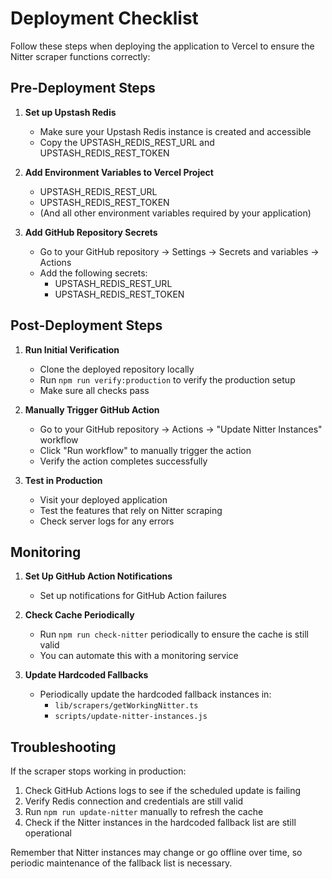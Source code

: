 # Deployment Checklist

Follow these steps when deploying the application to Vercel to ensure the Nitter scraper functions correctly:

## Pre-Deployment Steps

1. **Set up Upstash Redis**
   - Make sure your Upstash Redis instance is created and accessible
   - Copy the UPSTASH_REDIS_REST_URL and UPSTASH_REDIS_REST_TOKEN

2. **Add Environment Variables to Vercel Project**
   - UPSTASH_REDIS_REST_URL
   - UPSTASH_REDIS_REST_TOKEN
   - (And all other environment variables required by your application)

3. **Add GitHub Repository Secrets**
   - Go to your GitHub repository → Settings → Secrets and variables → Actions
   - Add the following secrets:
     - UPSTASH_REDIS_REST_URL
     - UPSTASH_REDIS_REST_TOKEN

## Post-Deployment Steps

1. **Run Initial Verification**
   - Clone the deployed repository locally
   - Run `npm run verify:production` to verify the production setup
   - Make sure all checks pass

2. **Manually Trigger GitHub Action**
   - Go to your GitHub repository → Actions → "Update Nitter Instances" workflow
   - Click "Run workflow" to manually trigger the action
   - Verify the action completes successfully

3. **Test in Production**
   - Visit your deployed application
   - Test the features that rely on Nitter scraping
   - Check server logs for any errors

## Monitoring

1. **Set Up GitHub Action Notifications**
   - Set up notifications for GitHub Action failures

2. **Check Cache Periodically**
   - Run `npm run check-nitter` periodically to ensure the cache is still valid
   - You can automate this with a monitoring service

3. **Update Hardcoded Fallbacks**
   - Periodically update the hardcoded fallback instances in:
     - `lib/scrapers/getWorkingNitter.ts`
     - `scripts/update-nitter-instances.js`

## Troubleshooting

If the scraper stops working in production:

1. Check GitHub Actions logs to see if the scheduled update is failing
2. Verify Redis connection and credentials are still valid
3. Run `npm run update-nitter` manually to refresh the cache
4. Check if the Nitter instances in the hardcoded fallback list are still operational

Remember that Nitter instances may change or go offline over time, so periodic maintenance of the fallback list is necessary.
